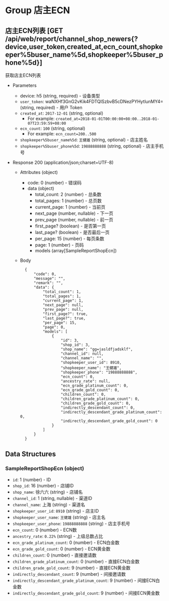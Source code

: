 # Group 店主ECN

## 店主ECN列表 [GET /api/web/report/channel_shop_newers{?device,user_token,created_at,ecn_count,shopkeeper%5buser_name%5d,shopkeeper%5buser_phone%5d}]
获取店主ECN列表

+ Parameters
    + device: h5 (string, required) - 设备类型
    + `user_token`: waNXHf3GnG2vKik4FDTQISzbvB5cDNezPYHytlunMY4= (string, required) - 用户 Token
    + `created_at`: `2017-12-01` (string, optional)
        + For example: `created_at=2018-01-01T00:00:00+08:00..2018-01-07T23:59:59+08:00`
    + `ecn_count`: `100` (string, optional)
        + For example: `ecn_count=200..500`
    + `shopkeeper%5buser_name%5d`: `王健雄` (string, optional) - 店主姓名
    + `shopkeeper%5buser_phone%5d`: `19888888888` (string, optional) - 店主手机号

+ Response 200 (application/json;charset=UTF-8)
    + Attributes (object)
        + code: 0 (number) - 错误码
        + data (object)
            + total_count: 2 (number) - 总条数
            + total_pages: 1 (number) - 总页数
            + current_page: 1 (number) - 当前页
            + next_page (number, nullable) - 下一页
            + prev_page (number, nullable) - 前一页
            + first_page? (boolean) - 是否第一页
            + last_page? (boolean) - 是否最后一页
            + per_page: 15 (number) - 每页条数
            + page: 1 (number) - 页码
            + models (array[SampleReportShopEcn])

    + Body

            {
                "code": 0,
                "message": "",
                "remark": "",
                "data": {
                    "total_count": 1,
                    "total_pages": 1,
                    "current_page": 1,
                    "next_page": null,
                    "prev_page": null,
                    "first_page?": true,
                    "last_page?": true,
                    "per_page": 15,
                    "page": 0,
                    "models": [
                        {
                            "id": 3,
                            "shop_id": 3,
                            "shop_name": "gg=jasldfjadsklf",
                            "channel_id": null,
                            "channel_name": "",
                            "shopkeeper_user_id": 8910,
                            "shopkeeper_name": "王健雄",
                            "shopkeeper_phone": "19888888888",
                            "ecn_count": 0,
                            "ancestry_rate": null,
                            "ecn_grade_platinum_count": 0,
                            "ecn_grade_gold_count": 0,
                            "children_count": 0,
                            "children_grade_platinum_count": 0,
                            "children_grade_gold_count": 0,
                            "indirectly_descendant_count": 0,
                            "indirectly_descendant_grade_platinum_count": 0,
                            "indirectly_descendant_grade_gold_count": 0
                        }
                    ]
                }
            }

## Data Structures
### SampleReportShopEcn (object)
+ `id`: 1 (number) - ID
+ `shop_id`: 16 (number) - 店铺ID
+ `shop_name`: 徐六六 (string) - 店铺名
+ `channel_id`: 1 (string, nullable) - 渠道ID
+ `channel_name`: 上海 (string) - 渠道名
+ `shopkeeper_user_id`: `8910` (string) - 店主ID
+ `shopkeeper_user_name`: `王健雄` (string) - 店主名
+ `shopkeeper_user_phone`: `19888888888` (string) - 店主手机号
+ `ecn_count`: 0 (number) - ECN数
+ `ancestry_rate`: `0.22%` (string) - 上级总数占比
+ `ecn_grade_platinum_count`: 0 (number) - ECN白金数
+ `ecn_grade_gold_count`: 0 (number) - ECN黄金数
+ `children_count`: 0 (number) - 直接邀请数
+ `children_grade_platinum_count`: 0 (number) - 直接ECN白金数
+ `children_grade_gold_count`: 9 (number) - 直接ECN黄金数
+ `indirectly_descendant_count`: 9 (number) - 间接邀请数
+ `indirectly_descendant_grade_platinum_count`: 9 (number) - 间接ECN白金数
+ `indirectly_descendant_grade_gold_count`: 9 (number) - 间接ECN黄金数
